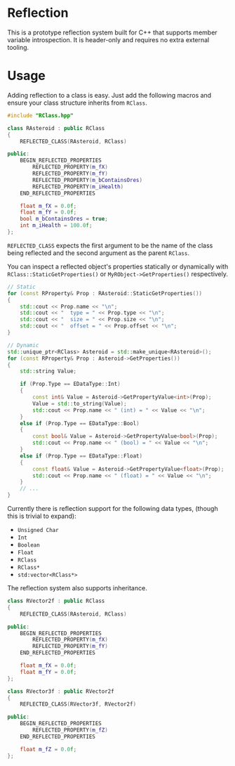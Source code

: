 # Reflection

This is a prototype reflection system built for C++ that supports member variable introspection. It is header-only and requires no extra external tooling.

# Usage

Adding reflection to a class is easy. Just add the following macros and ensure your class structure inherits from `RClass`.

```cpp
#include "RClass.hpp"

class RAsteroid : public RClass
{
    REFLECTED_CLASS(RAsteroid, RClass)

public:
    BEGIN_REFLECTED_PROPERTIES
        REFLECTED_PROPERTY(m_fX)
        REFLECTED_PROPERTY(m_fY)
        REFLECTED_PROPERTY(m_bContainsOres)
        REFLECTED_PROPERTY(m_iHealth)
    END_REFLECTED_PROPERTIES

    float m_fX = 0.0f;
    float m_fY = 0.0f;
    bool m_bContainsOres = true;
    int m_iHealth = 100.0f;
};
```

`REFLECTED_CLASS` expects the first argument to be the name of the class being reflected and the second argument as the parent `RClass`.

You can inspect a reflected object's properties statically or dynamically with `RClass::StaticGetProperties()` or `MyRObject->GetProperties()` respectively.

```cpp
// Static
for (const RProperty& Prop : RAsteroid::StaticGetProperties())
{
    std::cout << Prop.name << "\n";
    std::cout << "  type = " << Prop.type << "\n";
    std::cout << "  size = " << Prop.size << "\n";
    std::cout << "  offset = " << Prop.offset << "\n";
}

// Dynamic
std::unique_ptr<RClass> Asteroid = std::make_unique<RAsteroid>();
for (const RProperty& Prop : Asteroid->GetProperties())
{
    std::string Value;

    if (Prop.Type == EDataType::Int)
    {
        const int& Value = Asteroid->GetPropertyValue<int>(Prop);
        Value = std::to_string(Value);
        std::cout << Prop.name << " (int) = " << Value << "\n";
    }
    else if (Prop.Type == EDataType::Bool)
    {
        const bool& Value = Asteroid->GetPropertyValue<bool>(Prop); 
        std::cout << Prop.name << " (bool) = " << Value << "\n";
    }
    else if (Prop.Type == EDataType::Float)
    {
        const float& Value = Asteroid->GetPropertyValue<float>(Prop); 
        std::cout << Prop.name << " (float) = " << Value << "\n";
    }
    // ...
}
```

Currently there is reflection support for the following data types, (though this is trivial to expand):
* `Unsigned Char`
* `Int`
* `Boolean`
* `Float`
* `RClass`
* `RClass*`
* `std:vector<RClass*>`

The reflection system also supports inheritance.

```cpp
class RVector2f : public RClass
{
    REFLECTED_CLASS(RAsteroid, RClass)

public:
    BEGIN_REFLECTED_PROPERTIES
        REFLECTED_PROPERTY(m_fX)
        REFLECTED_PROPERTY(m_fY)
    END_REFLECTED_PROPERTIES

    float m_fX = 0.0f;
    float m_fY = 0.0f;
};

class RVector3f : public RVector2f
{
    REFLECTED_CLASS(RVector3f, RVector2f)

public:
    BEGIN_REFLECTED_PROPERTIES
        REFLECTED_PROPERTY(m_fZ)
    END_REFLECTED_PROPERTIES

    float m_fZ = 0.0f;
};
```
